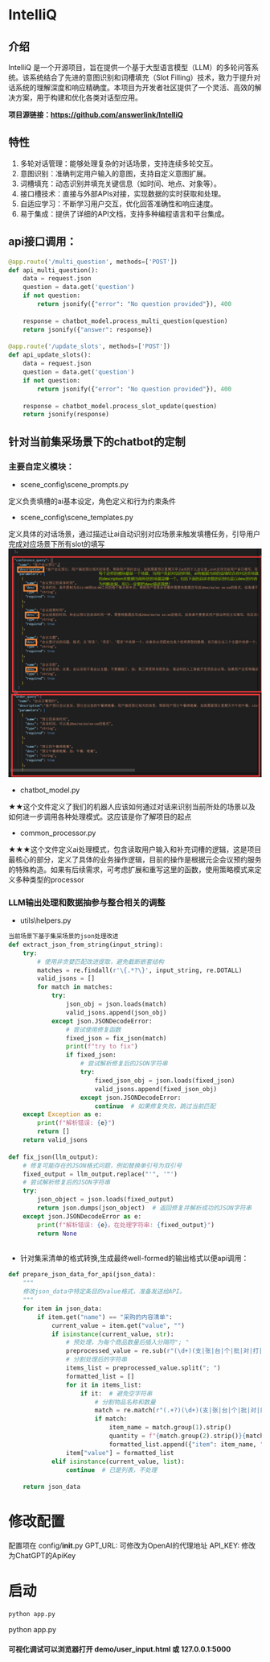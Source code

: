 
# IntelliQ
## 介绍
IntelliQ 是一个开源项目，旨在提供一个基于大型语言模型（LLM）的多轮问答系统。该系统结合了先进的意图识别和词槽填充（Slot Filling）技术，致力于提升对话系统的理解深度和响应精确度。本项目为开发者社区提供了一个灵活、高效的解决方案，用于构建和优化各类对话型应用。

<Strong>项目源链接：https://github.com/answerlink/IntelliQ</Strong>

## 特性
1. 多轮对话管理：能够处理复杂的对话场景，支持连续多轮交互。
2. 意图识别：准确判定用户输入的意图，支持自定义意图扩展。
3. 词槽填充：动态识别并填充关键信息（如时间、地点、对象等）。
4. 接口槽技术：直接与外部APIs对接，实现数据的实时获取和处理。
5. 自适应学习：不断学习用户交互，优化回答准确性和响应速度。
6. 易于集成：提供了详细的API文档，支持多种编程语言和平台集成。

## api接口调用：
```python
@app.route('/multi_question', methods=['POST'])
def api_multi_question():
    data = request.json
    question = data.get('question')
    if not question:
        return jsonify({"error": "No question provided"}), 400

    response = chatbot_model.process_multi_question(question)
    return jsonify({"answer": response})

@app.route('/update_slots', methods=['POST'])
def api_update_slots():
    data = request.json
    question = data.get('question')
    if not question:
        return jsonify({"error": "No question provided"}), 400

    response = chatbot_model.process_slot_update(question)
    return jsonify(response)
```



## 针对当前集采场景下的chatbot的定制

### 主要自定义模块：
- scene_config\\scene_prompts.py

定义负责填槽的ai基本设定，角色定义和行为约束条件
- scene_config\\scene_templates.py

定义具体的对话场景，通过描述让ai自动识别对应场景来触发填槽任务，引导用户完成对应场景下所有slot的填写
![alt text](image-2.png)
- chatbot_model.py

★★这个文件定义了我们的机器人应该如何通过对话来识别当前所处的场景以及如何进一步调用各种处理模式。这应该是你了解项目的起点

- common_processor.py

★★★这个文件定义ai处理模式，包含读取用户输入和补充词槽的逻辑，这是项目最核心的部分，定义了具体的业务操作逻辑，目前的操作是根据元企会议预约服务的特殊构造。如果有后续需求，可考虑扩展和重写这里的函数，使用策略模式来定义多种类型的processor

### LLM输出处理和数据抽参与整合相关的调整
- utils\\helpers.py

```python
当前场景下基于集采场景的json处理改进
def extract_json_from_string(input_string):
    try:
        # 使用非贪婪匹配改进提取，避免截断嵌套结构
        matches = re.findall(r'\{.*?\}', input_string, re.DOTALL)
        valid_jsons = []
        for match in matches:
            try:
                json_obj = json.loads(match)
                valid_jsons.append(json_obj)
            except json.JSONDecodeError:
                # 尝试使用修复函数
                fixed_json = fix_json(match)
                print(f"try to fix")
                if fixed_json:
                    # 尝试解析修复后的JSON字符串
                    try:
                        fixed_json_obj = json.loads(fixed_json)
                        valid_jsons.append(fixed_json_obj)
                    except json.JSONDecodeError:
                        continue  # 如果修复失败，跳过当前匹配
    except Exception as e:
        print(f"解析错误: {e}")
        return []
    return valid_jsons

def fix_json(llm_output):
    # 修复可能存在的JSON格式问题，例如替换单引号为双引号
    fixed_output = llm_output.replace("'", '"')
    # 尝试解析修复后的JSON字符串
    try:
        json_object = json.loads(fixed_output)
        return json.dumps(json_object)  # 返回修复并解析成功的JSON字符串
    except json.JSONDecodeError as e:
        print(f"解析错误: {e}。在处理字符串: {fixed_output}")
        return None
    
```

-   针对集采清单的格式转换,生成最终well-formed的输出格式以便api调用：
```python
def prepare_json_data_for_api(json_data):
    """
    修改json_data中特定条目的value格式，准备发送给API。
    """
    for item in json_data:
        if item.get("name") == "采购的内容清单":
            current_value = item.get("value", "")
            if isinstance(current_value, str):
                # 预处理，为每个商品数量后插入分隔符"; "
                preprocessed_value = re.sub(r"(\d+)(支|张|台|个|批|对|打|份|盒|箱|)", r"\1\2; ", current_value)
                # 分割处理后的字符串
                items_list = preprocessed_value.split("; ")
                formatted_list = []
                for it in items_list:
                    if it:  # 避免空字符串
                        # 分割物品名称和数量
                        match = re.match(r"(.+?)(\d+)(支|张|台|个|批|对|打|份|盒|箱)", it)
                        if match:
                            item_name = match.group(1).strip()
                            quantity = f"{match.group(2).strip()}{match.group(3).strip()}"  # 包括单位
                            formatted_list.append({"item": item_name, "quantity": quantity})
                item["value"] = formatted_list
            elif isinstance(current_value, list):
                continue  # 已是列表，不处理
            
    return json_data
```
# 修改配置
配置项在 config/__init__.py
GPT_URL: 可修改为OpenAI的代理地址
API_KEY: 修改为ChatGPT的ApiKey

# 启动
```bash
python app.py
```
python app.py

#### 可视化调试可以浏览器打开 demo/user_input.html 或 127.0.0.1:5000


